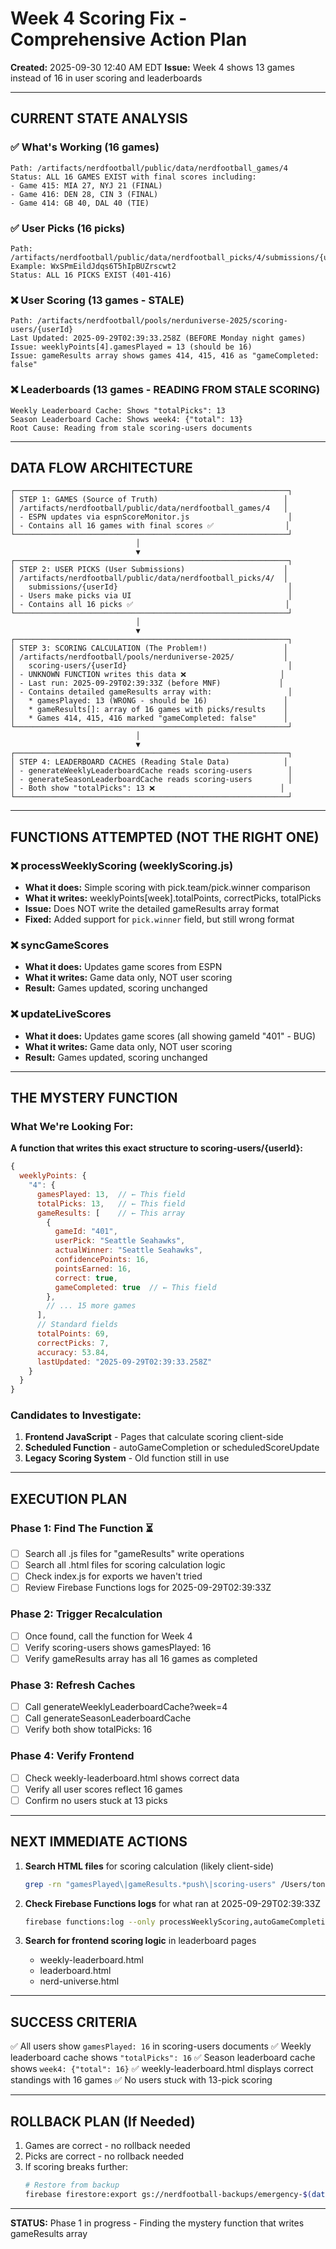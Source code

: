 # Week 4 Scoring Fix - Comprehensive Action Plan
**Created:** 2025-09-30 12:40 AM EDT
**Issue:** Week 4 shows 13 games instead of 16 in user scoring and leaderboards

---

## CURRENT STATE ANALYSIS

### ✅ What's Working (16 games)
```
Path: /artifacts/nerdfootball/public/data/nerdfootball_games/4
Status: ALL 16 GAMES EXIST with final scores including:
- Game 415: MIA 27, NYJ 21 (FINAL)
- Game 416: DEN 28, CIN 3 (FINAL)
- Game 414: GB 40, DAL 40 (TIE)
```

### ✅ User Picks (16 picks)
```
Path: /artifacts/nerdfootball/public/data/nerdfootball_picks/4/submissions/{userId}
Example: WxSPmEildJdqs6T5hIpBUZrscwt2
Status: ALL 16 PICKS EXIST (401-416)
```

### ❌ User Scoring (13 games - STALE)
```
Path: /artifacts/nerdfootball/pools/nerduniverse-2025/scoring-users/{userId}
Last Updated: 2025-09-29T02:39:33.258Z (BEFORE Monday night games)
Issue: weeklyPoints[4].gamesPlayed = 13 (should be 16)
Issue: gameResults array shows games 414, 415, 416 as "gameCompleted: false"
```

### ❌ Leaderboards (13 games - READING FROM STALE SCORING)
```
Weekly Leaderboard Cache: Shows "totalPicks": 13
Season Leaderboard Cache: Shows week4: {"total": 13}
Root Cause: Reading from stale scoring-users documents
```

---

## DATA FLOW ARCHITECTURE

```
┌─────────────────────────────────────────────────────────────┐
│ STEP 1: GAMES (Source of Truth)                            │
│ /artifacts/nerdfootball/public/data/nerdfootball_games/4   │
│ - ESPN updates via espnScoreMonitor.js                      │
│ - Contains all 16 games with final scores ✅                │
└─────────────────────────────────────────────────────────────┘
                            │
                            ▼
┌─────────────────────────────────────────────────────────────┐
│ STEP 2: USER PICKS (User Submissions)                      │
│ /artifacts/nerdfootball/public/data/nerdfootball_picks/4/  │
│   submissions/{userId}                                      │
│ - Users make picks via UI                                   │
│ - Contains all 16 picks ✅                                  │
└─────────────────────────────────────────────────────────────┘
                            │
                            ▼
┌─────────────────────────────────────────────────────────────┐
│ STEP 3: SCORING CALCULATION (The Problem!)                 │
│ /artifacts/nerdfootball/pools/nerduniverse-2025/           │
│   scoring-users/{userId}                                    │
│ - UNKNOWN FUNCTION writes this data ❌                     │
│ - Last run: 2025-09-29T02:39:33Z (before MNF)             │
│ - Contains detailed gameResults array with:                 │
│   * gamesPlayed: 13 (WRONG - should be 16)                 │
│   * gameResults[]: array of 16 games with picks/results    │
│   * Games 414, 415, 416 marked "gameCompleted: false"      │
└─────────────────────────────────────────────────────────────┘
                            │
                            ▼
┌─────────────────────────────────────────────────────────────┐
│ STEP 4: LEADERBOARD CACHES (Reading Stale Data)            │
│ - generateWeeklyLeaderboardCache reads scoring-users        │
│ - generateSeasonLeaderboardCache reads scoring-users        │
│ - Both show "totalPicks": 13 ❌                            │
└─────────────────────────────────────────────────────────────┘
```

---

## FUNCTIONS ATTEMPTED (NOT THE RIGHT ONE)

### ❌ processWeeklyScoring (weeklyScoring.js)
- **What it does:** Simple scoring with pick.team/pick.winner comparison
- **What it writes:** weeklyPoints[week].totalPoints, correctPicks, totalPicks
- **Issue:** Does NOT write the detailed gameResults array format
- **Fixed:** Added support for `pick.winner` field, but still wrong format

### ❌ syncGameScores
- **What it does:** Updates game scores from ESPN
- **What it writes:** Game data only, NOT user scoring
- **Result:** Games updated, scoring unchanged

### ❌ updateLiveScores
- **What it does:** Updates game scores (all showing gameId "401" - BUG)
- **What it writes:** Game data only, NOT user scoring
- **Result:** Games updated, scoring unchanged

---

## THE MYSTERY FUNCTION

### What We're Looking For:
**A function that writes this exact structure to scoring-users/{userId}:**
```javascript
{
  weeklyPoints: {
    "4": {
      gamesPlayed: 13,  // ← This field
      totalPicks: 13,   // ← This field
      gameResults: [    // ← This array
        {
          gameId: "401",
          userPick: "Seattle Seahawks",
          actualWinner: "Seattle Seahawks",
          confidencePoints: 16,
          pointsEarned: 16,
          correct: true,
          gameCompleted: true  // ← This field
        },
        // ... 15 more games
      ],
      // Standard fields
      totalPoints: 69,
      correctPicks: 7,
      accuracy: 53.84,
      lastUpdated: "2025-09-29T02:39:33.258Z"
    }
  }
}
```

### Candidates to Investigate:
1. **Frontend JavaScript** - Pages that calculate scoring client-side
2. **Scheduled Function** - autoGameCompletion or scheduledScoreUpdate
3. **Legacy Scoring System** - Old function still in use

---

## EXECUTION PLAN

### Phase 1: Find The Function ⏳
- [ ] Search all .js files for "gameResults" write operations
- [ ] Search all .html files for scoring calculation logic
- [ ] Check index.js for exports we haven't tried
- [ ] Review Firebase Functions logs for 2025-09-29T02:39:33Z

### Phase 2: Trigger Recalculation
- [ ] Once found, call the function for Week 4
- [ ] Verify scoring-users shows gamesPlayed: 16
- [ ] Verify gameResults array has all 16 games as completed

### Phase 3: Refresh Caches
- [ ] Call generateWeeklyLeaderboardCache?week=4
- [ ] Call generateSeasonLeaderboardCache
- [ ] Verify both show totalPicks: 16

### Phase 4: Verify Frontend
- [ ] Check weekly-leaderboard.html shows correct data
- [ ] Verify all user scores reflect 16 games
- [ ] Confirm no users stuck at 13 picks

---

## NEXT IMMEDIATE ACTIONS

1. **Search HTML files** for scoring calculation (likely client-side)
   ```bash
   grep -rn "gamesPlayed\|gameResults.*push\|scoring-users" /Users/tonyweeg/nerdfootball-project/public/*.html
   ```

2. **Check Firebase Functions logs** for what ran at 2025-09-29T02:39:33Z
   ```bash
   firebase functions:log --only processWeeklyScoring,autoGameCompletion --limit 100
   ```

3. **Search for frontend scoring logic** in leaderboard pages
   - weekly-leaderboard.html
   - leaderboard.html
   - nerd-universe.html

---

## SUCCESS CRITERIA

✅ All users show `gamesPlayed: 16` in scoring-users documents
✅ Weekly leaderboard cache shows `"totalPicks": 16`
✅ Season leaderboard cache shows `week4: {"total": 16}`
✅ weekly-leaderboard.html displays correct standings with 16 games
✅ No users stuck with 13-pick scoring

---

## ROLLBACK PLAN (If Needed)

1. Games are correct - no rollback needed
2. Picks are correct - no rollback needed
3. If scoring breaks further:
   ```bash
   # Restore from backup
   firebase firestore:export gs://nerdfootball-backups/emergency-$(date +%s)
   ```

---

**STATUS:** Phase 1 in progress - Finding the mystery function that writes gameResults array